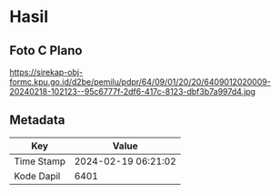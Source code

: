# Hasil

## Foto C Plano

https://sirekap-obj-formc.kpu.go.id/d2be/pemilu/pdpr/64/09/01/20/20/6409012020009-20240218-102123--95c6777f-2df6-417c-8123-dbf3b7a997d4.jpg


## Metadata

| Key        | Value               |
| ---------- | ------------------- |
| Time Stamp | 2024-02-19 06:21:02 |
| Kode Dapil | 6401                |



